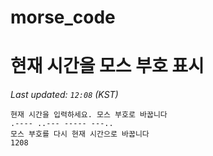# morse_code
# 현재 시간을 모스 부호 표시
<!-- MORSE_TIME_START -->
_Last updated: `12:08` (KST)_

```
현재 시간을 입력하세요. 모스 부호로 바꿉니다
.---- ..--- ----- ---..
모스 부호를 다시 현재 시간으로 바꿉니다
1208
```
<!-- MORSE_TIME_END -->
